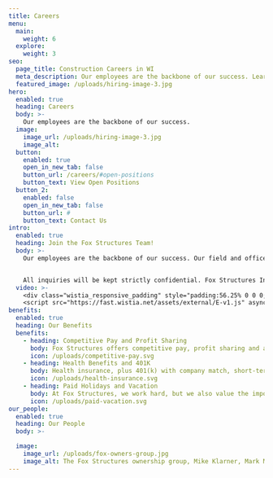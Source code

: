 ```yaml
---
title: Careers
menu:
  main:
    weight: 6
  explore:
    weight: 3
seo:
  page_title: Construction Careers in WI
  meta_description: Our employees are the backbone of our success. Learn about our benefits such as health insurance, 401(k), life insurance, and profit sharing.
  featured_image: /uploads/hiring-image-3.jpg
hero: 
  enabled: true
  heading: Careers
  body: >-
    Our employees are the backbone of our success.
  image: 
    image_url: /uploads/hiring-image-3.jpg
    image_alt:
  button:
    enabled: true
    open_in_new_tab: false
    button_url: /careers/#open-positions
    button_text: View Open Positions
  button_2:
    enabled: false
    open_in_new_tab: false
    button_url: #
    button_text: Contact Us
intro: 
  enabled: true
  heading: Join the Fox Structures Team!
  body: >-
    Our employees are the backbone of our success. Our field and office staff represent the best in their respective fields. We are experiencing growth and are looking for dependable, self-motivated team members.


    All inquiries will be kept strictly confidential. Fox Structures Inc. does not discriminate in hiring or employment on the basis of race, color, religion, national origin, age, gender, sexual orientation, disability, military service, or any other basis on which discrimination is prohibited by federal, state or local laws. Women and minorities are strongly encouraged to apply.
  video: >-
    <div class="wistia_responsive_padding" style="padding:56.25% 0 0 0;position:relative;"><div class="wistia_responsive_wrapper" style="height:100%;left:0;position:absolute;top:0;width:100%;"><iframe src="https://fast.wistia.net/embed/iframe/a75s0v1s45?videoFoam=true" title="Tim Video New" allow="autoplay; fullscreen" allowtransparency="true" frameborder="0" scrolling="no" class="wistia_embed" name="wistia_embed" msallowfullscreen width="100%" height="100%"></iframe></div></div>
    <script src="https://fast.wistia.net/assets/external/E-v1.js" async></script>
benefits: 
  enabled: true
  heading: Our Benefits
  benefits: 
    - heading: Competitive Pay and Profit Sharing
      body: Fox Structures offers competitive pay, profit sharing and a benefits package to all full-time employees.
      icon: /uploads/competitive-pay.svg
    - heading: Health Benefits and 401K
      body: Health insurance, plus 401(k) with company match, short-term disability insurance, and life insurance.
      icon: /uploads/health-insurance.svg
    - heading: Paid Holidays and Vacation
      body: At Fox Structures, we work hard, but we also value the importance of rest and time with your family.
      icon: /uploads/paid-vacation.svg
our_people: 
  enabled: true
  heading: Our People
  body: >-

  image: 
    image_url: /uploads/fox-owners-group.jpg
    image_alt: The Fox Structures ownership group, Mike Klarner, Mark Mashlan, Brad Weyenburg, and Travis Woldt
---
```


